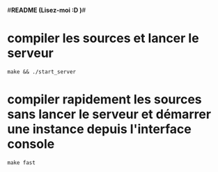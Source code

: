 #**README (Lisez-moi :D )**#

# compiler les sources et lancer le serveur #

`make && ./start_server`

# compiler rapidement les sources sans lancer le serveur et démarrer une instance depuis l'interface console #

`make fast`
